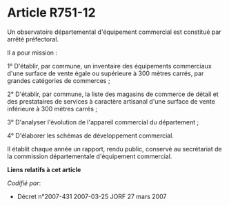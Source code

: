 # Article R751-12

Un observatoire départemental d'équipement commercial est constitué par arrêté préfectoral.

Il a pour mission :

1° D'établir, par commune, un inventaire des équipements commerciaux d'une surface de vente égale ou supérieure à 300 mètres
carrés, par grandes catégories de commerces ;

2° D'établir, par commune, la liste des magasins de commerce de détail et des prestataires de services à caractère artisanal
d'une surface de vente inférieure à 300 mètres carrés ;

3° D'analyser l'évolution de l'appareil commercial du département ;

4° D'élaborer les schémas de développement commercial.

Il établit chaque année un rapport, rendu public, conservé au secrétariat de la commission départementale d'équipement
commercial.

**Liens relatifs à cet article**

_Codifié par_:

  - Décret n°2007-431 2007-03-25 JORF 27 mars 2007

